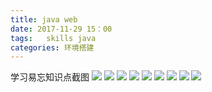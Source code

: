 ```yaml
---
title: java web
date: 2017-11-29 15：00
tags:   skills java
categories: 环境搭建
---
```


学习易忘知识点截图
![](http://oyj1fkfcr.bkt.clouddn.com/2017-12-11_085017.png)
![](http://oyj1fkfcr.bkt.clouddn.com/2017-12-12_093940.png)
![](http://oyj1fkfcr.bkt.clouddn.com/2017-12-11_090257.png)
![](http://oyj1fkfcr.bkt.clouddn.com/2017-12-12_094835.png)
![](http://oyj1fkfcr.bkt.clouddn.com/2017-12-12_095730.png)
![](http://oyj1fkfcr.bkt.clouddn.com/2017-12-12_105945.png)
![](http://oyj1fkfcr.bkt.clouddn.com/2017-12-12_101256.png)
![](http://oyj1fkfcr.bkt.clouddn.com/2017-12-12_110006.png)
![](http://oyj1fkfcr.bkt.clouddn.com/2017-12-12_105921.png)

